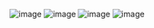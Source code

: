 ![image](https://github.com/user-attachments/assets/569f5616-27ce-4d68-b7e6-779adc7be724)
![image](https://github.com/user-attachments/assets/e01d5c0d-759f-489b-b9d4-6488f5388865)
![image](https://github.com/user-attachments/assets/62182dfa-2ce4-43bd-a115-055e97e65f23)
![image](https://github.com/user-attachments/assets/7618fb29-9a7e-4a53-a808-4616b5cd1b8a)
